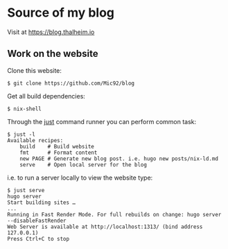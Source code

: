 # Source of my blog

Visit at https://blog.thalheim.io

## Work on the website

Clone this website:

```console
$ git clone https://github.com/Mic92/blog
```

Get all build dependencies:

``` shell
$ nix-shell
```

Through the [just](https://github.com/casey/just) command runner you can perform common task:

```console
$ just -l
Available recipes:
    build    # Build website
    fmt      # Format content
    new PAGE # Generate new blog post. i.e. hugo new posts/nix-ld.md
    serve    # Open local server for the blog
```

i.e. to run a server locally to view the website type:


```console
$ just serve
hugo server
Start building sites … 
...
Running in Fast Render Mode. For full rebuilds on change: hugo server --disableFastRender
Web Server is available at http://localhost:1313/ (bind address 127.0.0.1)
Press Ctrl+C to stop
```
